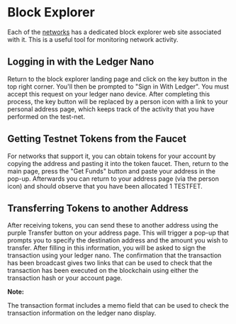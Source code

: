 # Block Explorer

Each of the [networks](./networks/) has a dedicated block explorer web site associated with it. This is a useful tool for monitoring network activity.

## Logging in with the Ledger Nano

Return to the block explorer landing page and click on the key button in the top right corner. You'll then be prompted to "Sign in With Ledger". You must accept this request on your ledger nano device. After completing this process, the key button will be replaced by a person icon with a link to your personal address page, which keeps track of the activity that you have performed on the test-net.


## Getting Testnet Tokens from the Faucet

For networks that support it, you can obtain tokens for your account by copying the address and pasting it into the token faucet. Then, return to the main page, press the "Get Funds" button and paste your address in the pop-up. Afterwards you can return to your address page (via the person icon) and should observe that you have been allocated 1 TESTFET.

## Transferring Tokens to another Address

After receiving tokens, you can send these to another address using the purple Transfer button on your address page. This will trigger a pop-up that prompts you to specify the destination address and the amount you wish to transfer. After filling in this information, you will be asked to sign the transaction using your ledger nano. The confirmation that the transaction has been broadcast gives two links that can be used to check that the transaction has been executed on the blockchain using either the transaction hash or your account page.

<div class="admonition note">
  <p class="admonition-title"><b>Note:</b></p>
  <p>The transaction format includes a memo field that can be used to check the transaction information on the ledger nano display.</p>
</div>
